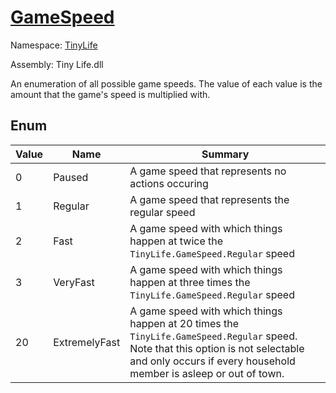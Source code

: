 # [GameSpeed](./GameSpeed.md)
Namespace: [TinyLife]()

Assembly: Tiny Life.dll


An enumeration of all possible game speeds.  The value of each value is the amount that the game's speed is multiplied with.

##	Enum

| Value | Name | Summary | 
| --- | --- | --- | 
| 0 | Paused | A game speed that represents no actions occuring | 
| 1 | Regular | A game speed that represents the regular speed | 
| 2 | Fast | A game speed with which things happen at twice the `TinyLife.GameSpeed.Regular` speed | 
| 3 | VeryFast | A game speed with which things happen at three times the `TinyLife.GameSpeed.Regular` speed | 
| 20 | ExtremelyFast | A game speed with which things happen at 20 times the `TinyLife.GameSpeed.Regular` speed.  Note that this option is not selectable and only occurs if every household member is asleep or out of town. | 


